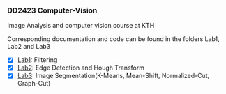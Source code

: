 ### DD2423 Computer-Vision
Image Analysis and computer vision course at KTH

Corresponding documentation and code can be found in the folders Lab1, Lab2 and Lab3


- [x] [Lab1](Lab1/): Filtering
- [x] [Lab2](Lab2/): Edge Detection and Hough Transform
- [x] [Lab3](Lab3/): Image Segmentation(K-Means, Mean-Shift, Normalized-Cut, Graph-Cut)
